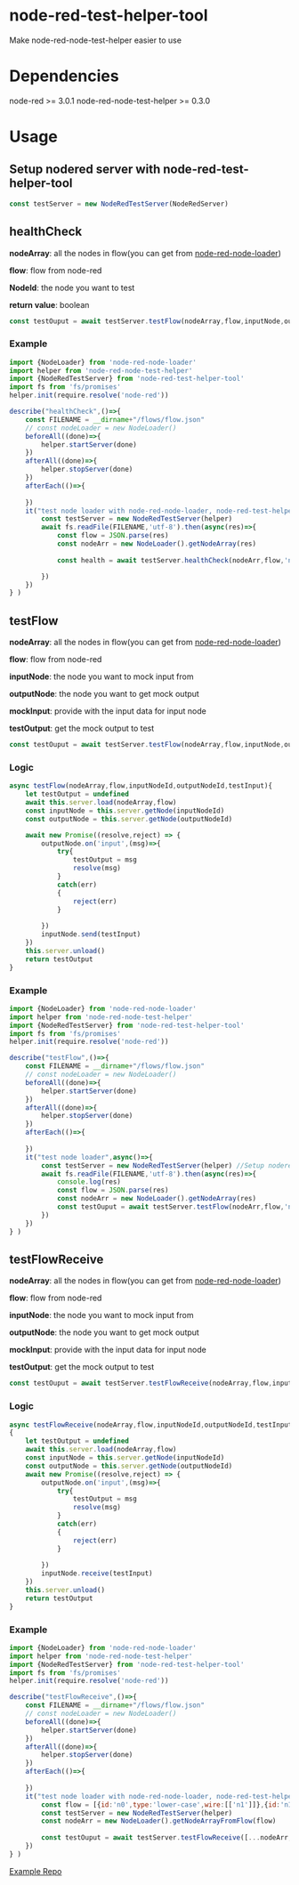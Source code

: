 # node-red-test-helper-tool
Make node-red-node-test-helper easier to use

# Dependencies
node-red >= 3.0.1
node-red-node-test-helper >= 0.3.0

# Usage
##  Setup nodered server with node-red-test-helper-tool
```javascript
const testServer = new NodeRedTestServer(NodeRedServer) 
```

## healthCheck

**nodeArray**: all the nodes in flow(you can get from [node-red-node-loader](https://www.npmjs.com/package/node-red-node-loader))

**flow**: flow from node-red

**NodeId**: the node you want to test

**return value**: boolean

```javascript
const testOuput = await testServer.testFlow(nodeArray,flow,inputNode,outputNode,mockInput)
```
### Example
```javascript
import {NodeLoader} from 'node-red-node-loader'
import helper from 'node-red-node-test-helper'
import {NodeRedTestServer} from 'node-red-test-helper-tool'
import fs from 'fs/promises'
helper.init(require.resolve('node-red'))

describe("healthCheck",()=>{
    const FILENAME = __dirname+"/flows/flow.json"
    // const nodeLoader = new NodeLoader()
    beforeAll((done)=>{
        helper.startServer(done)
    })
    afterAll((done)=>{
        helper.stopServer(done)
    })
    afterEach(()=>{
        
    })
    it("test node loader with node-red-node-loader, node-red-test-helper-tool and using async. healthCheck",async()=>{
        const testServer = new NodeRedTestServer(helper)
        await fs.readFile(FILENAME,'utf-8').then(async(res)=>{
            const flow = JSON.parse(res)
            const nodeArr = new NodeLoader().getNodeArray(res)
             
            const health = await testServer.healthCheck(nodeArr,flow,'n0')

        })
    })
} )
```

## testFlow

**nodeArray**: all the nodes in flow(you can get from [node-red-node-loader](https://www.npmjs.com/package/node-red-node-loader))

**flow**: flow from node-red

**inputNode**: the node you want to mock input from

**outputNode**: the node you want to get mock output

**mockInput**: provide with the input data for input node

**testOutput**: get the mock output to test

```javascript
const testOuput = await testServer.testFlow(nodeArray,flow,inputNode,outputNode,mockInput)
```

### Logic
```javascript
async testFlow(nodeArray,flow,inputNodeId,outputNodeId,testInput){
    let testOutput = undefined
    await this.server.load(nodeArray,flow)
    const inputNode = this.server.getNode(inputNodeId)
    const outputNode = this.server.getNode(outputNodeId)

    await new Promise((resolve,reject) => {
        outputNode.on('input',(msg)=>{
            try{
                testOutput = msg
                resolve(msg)
            }
            catch(err)
            {
                reject(err)
            }
            
        })
        inputNode.send(testInput)
    })
    this.server.unload()
    return testOutput
}
```
### Example
```javascript
import {NodeLoader} from 'node-red-node-loader'
import helper from 'node-red-node-test-helper'
import {NodeRedTestServer} from 'node-red-test-helper-tool'
import fs from 'fs/promises'
helper.init(require.resolve('node-red'))

describe("testFlow",()=>{
    const FILENAME = __dirname+"/flows/flow.json"
    // const nodeLoader = new NodeLoader()
    beforeAll((done)=>{
        helper.startServer(done)
    })
    afterAll((done)=>{
        helper.stopServer(done)
    })
    afterEach(()=>{
        
    })
    it("test node loader",async()=>{
        const testServer = new NodeRedTestServer(helper) //Setup nodered server
        await fs.readFile(FILENAME,'utf-8').then(async(res)=>{
            console.log(res)
            const flow = JSON.parse(res)
            const nodeArr = new NodeLoader().getNodeArray(res)
            const testOuput = await testServer.testFlow(nodeArr,flow,'n0','n1',{payload:"UpperCase"})//given input data
        })
    })
} )
```

## testFlowReceive

**nodeArray**: all the nodes in flow(you can get from [node-red-node-loader](https://www.npmjs.com/package/node-red-node-loader))

**flow**: flow from node-red

**inputNode**: the node you want to mock input from

**outputNode**: the node you want to get mock output

**mockInput**: provide with the input data for input node

**testOutput**: get the mock output to test

```javascript
const testOuput = await testServer.testFlowReceive(nodeArray,flow,inputNode,outputNode,mockInput)
```
### Logic
```javascript
async testFlowReceive(nodeArray,flow,inputNodeId,outputNodeId,testInput)
{
    let testOutput = undefined
    await this.server.load(nodeArray,flow)
    const inputNode = this.server.getNode(inputNodeId)
    const outputNode = this.server.getNode(outputNodeId)
    await new Promise((resolve,reject) => {
        outputNode.on('input',(msg)=>{
            try{
                testOutput = msg
                resolve(msg)
            }
            catch(err)
            {
                reject(err)
            }
            
        })
        inputNode.receive(testInput)
    })
    this.server.unload()
    return testOutput
}
```
### Example
```javascript
import {NodeLoader} from 'node-red-node-loader'
import helper from 'node-red-node-test-helper'
import {NodeRedTestServer} from 'node-red-test-helper-tool'
import fs from 'fs/promises'
helper.init(require.resolve('node-red'))

describe("testFlowReceive",()=>{
    const FILENAME = __dirname+"/flows/flow.json"
    // const nodeLoader = new NodeLoader()
    beforeAll((done)=>{
        helper.startServer(done)
    })
    afterAll((done)=>{
        helper.stopServer(done)
    })
    afterEach(()=>{
        
    })
    it("test node loader with node-red-node-loader, node-red-test-helper-tool and using async",async()=>{
        const flow = [{id:'n0',type:'lower-case',wire:[['n1']]},{id:'n1',type:'debug',wire:[[]]}]
        const testServer = new NodeRedTestServer(helper)
        const nodeArr = new NodeLoader().getNodeArrayFromFlow(flow)
            
        const testOuput = await testServer.testFlowReceive([...nodeArr,lowerNode],flow,'n0','n0',{payload:"UpperCase"})
    })
} )
```
[Example Repo](https://github.com/cxliao617/node-red-node-loader-example)